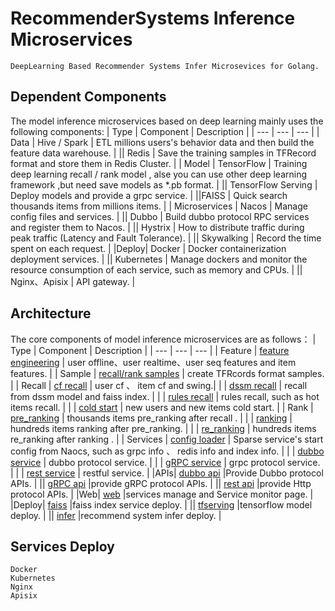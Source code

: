 # RecommenderSystems Inference Microservices
    DeepLearning Based Recommender Systems Infer Microsevices for Golang.

## Dependent Components    
The model inference microservices based on deep learning mainly uses the following components:
| Type | Component | Description |
| --- | --- | --- |
| Data | Hive / Spark | ETL millions users's behavior data and then build the feature data warehouse. |
|| Redis |  Save the training samples in TFRecord format and store them in Redis Cluster. |
| Model | TensorFlow | Training deep learning recall / rank model , alse you can use other deep learning framework ,but need save models as *.pb format. |
|| TensorFlow Serving | Deploy models and provide a grpc service. |
||FAISS | Quick search thousands items from millions items. |
| Microservices | Nacos | Manage config files and services. |
|| Dubbo | Build dubbo protocol RPC services and register them to Nacos. |
|| Hystrix | How to distribute traffic during peak traffic (Latency and Fault Tolerance). |
|| Skywalking | Record the time spent on each request. |
|Deploy| Docker  | Docker containerization deployment services. |
|| Kubernetes  | Manage dockers and monitor the resource consumption of each service, such as memory and CPUs. |
||  Nginx、Apisix | API gateway. |



## Architecture
The core components of model inference microservices are as follows：
| Type | Component | Description |
| --- | --- | --- |
| Feature | [feature engineering](https://github.com/solidglue/RecommenderSystems-Inference-Microservices/tree/master/pkg/infer_samples/feature) | user offline、user realtime、user seq features and item features. |
| Sample | [recall/rank samples](https://github.com/solidglue/RecommenderSystems-Inference-Microservices/tree/master/pkg/infer_samples) | create TFRcords format samples. |
| Recall | [cf recall](https://github.com/solidglue/RecommenderSystems-Inference-Microservices/tree/master/pkg/infer_models/recall/cf) | user cf 、 item cf and swing.|
|  | [dssm recall](https://github.com/beachdogs/RecommenderSystems-Inference-Microservices/tree/master/pkg/infer_models/recall/dssm) | recall from dssm model and faiss index. |
|  | [rules recall](https://github.com/beachdogs/RecommenderSystems-Inference-Microservices/tree/master/pkg/infer_models/recall/rules_recall) | rules recall, such as hot items recall. |
|  | [cold start](https://github.com/beachdogs/RecommenderSystems-Inference-Microservices/tree/master/pkg/infer_models/recall/cold_start) | new users and new items cold start. |
| Rank | [pre_ranking](https://github.com/solidglue/RecommenderSystems-Inference-Microservices/tree/master/pkg/infer_model/pre_ranking)  |  thousands items pre_ranking after recall . |
|  | [ranking](https://github.com/solidglue/RecommenderSystems-Inference-Microservices/tree/master/pkg/infer_model/ranking)  | hundreds items ranking after pre_ranking. |
|  | [re_ranking](https://github.com/solidglue/RecommenderSystems-Inference-Microservices/tree/master/pkg/infer_model/re_ranking)  |  hundreds items re_ranking after ranking . |
| Services | [config loader](https://github.com/solidglue/RecommenderSystems-Inference-Microservices/tree/master/pkg/config_loader) | Sparse service's start config from Naocs, such as grpc info 、 redis info and index info. |
|  | [dubbo service](https://github.com/beachdogs/RecommenderSystems-Inference-Microservices/blob/master/pkg/infer_services/dubbo_service) | dubbo protocol service. |
|  | [gRPC service](https://github.com/solidglue/RecommenderSystems-Inference-Microservices/tree/master/pkg/infer_services/grpc_service) | grpc protocol service. |
|  | [rest service](https://github.com/solidglue/RecommenderSystems-Inference-Microservices/tree/master/pkg/infer_services/rest_service) | restful service. |
|APIs| [dubbo api](https://github.com/beachdogs/RecommenderSystems-Inference-Microservices/tree/master/api/dubbo_api) |Provide Dubbo protocol APIs. |
|| [gRPC api](https://github.com/beachdogs/RecommenderSystems-Inference-Microservices/tree/master/api/grpc_api) |provide gRPC protocol APIs. |
|| [rest api](https://github.com/beachdogs/RecommenderSystems-Inference-Microservices/tree/master/api/rest_api) |provide Http protocol APIs. |
|Web| [web](https://github.com/beachdogs/RecommenderSystems-Inference-Microservices/tree/master/pkg/web) |services manage and Service monitor page. |
|Deploy| [faiss](https://github.com/beachdogs/RecommenderSystems-Inference-Microservices/tree/master/scripts/deployments/faiss) |faiss index service deploy. |
|| [tfserving](https://github.com/beachdogs/RecommenderSystems-Inference-Microservices/tree/master/scripts/deployments/tfserving) |tensorflow model deploy. |
|| [infer](https://github.com/beachdogs/RecommenderSystems-Inference-Microservices/tree/master/scripts/deployments/infer) |recommend system infer deploy. |




## Services Deploy
    Docker
    Kubernetes 
    Nginx
    Apisix
